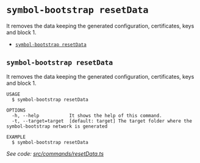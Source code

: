 `symbol-bootstrap resetData`
============================

It removes the data keeping the generated configuration, certificates, keys and block 1.

* [`symbol-bootstrap resetData`](#symbol-bootstrap-resetdata)

## `symbol-bootstrap resetData`

It removes the data keeping the generated configuration, certificates, keys and block 1.

```
USAGE
  $ symbol-bootstrap resetData

OPTIONS
  -h, --help           It shows the help of this command.
  -t, --target=target  [default: target] The target folder where the symbol-bootstrap network is generated

EXAMPLE
  $ symbol-bootstrap resetData
```

_See code: [src/commands/resetData.ts](https://github.com/nemtech/symbol-bootstrap/blob/v0.3.2/src/commands/resetData.ts)_
